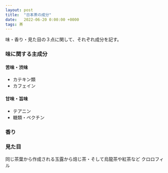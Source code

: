 ```yaml
---
layout: post
title:  "日本茶の成分"
date:   2022-06-20 0:00:00 +0000
tags: 茶
---
```


味・香り・見た目の３点に関して、それぞれ成分を記す。

### 味に関する主成分
#### 苦味・渋味
- カテキン類
- カフェイン

#### 甘味・旨味
- テアニン
- 糖類・ペクチン

### 香り

### 見た目
同じ茶葉から作成される玉露から焙じ茶・そして烏龍茶や紅茶など
クロロフィル